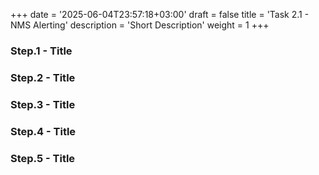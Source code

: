 +++
date = '2025-06-04T23:57:18+03:00'
draft = false
title = 'Task 2.1 - NMS Alerting'
description = 'Short Description'
weight = 1
+++

### Step.1 - Title

### Step.2 - Title

### Step.3 - Title

### Step.4 - Title

### Step.5 - Title
